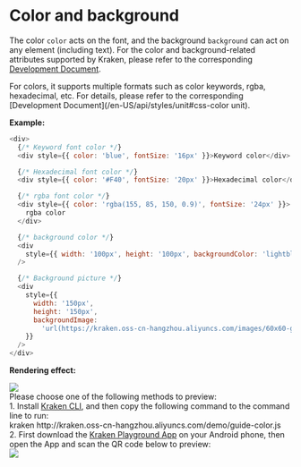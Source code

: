 # Color and background

The color `color` acts on the font, and the background `background` can act on any element (including text). For the color and background-related attributes supported by Kraken, please refer to the corresponding [Development Document](/en-US/api/styles/background).

For colors, it supports multiple formats such as color keywords, rgba, hexadecimal, etc. For details, please refer to the corresponding [Development Document](/en-US/api/styles/unit#css-color unit).

**Example:**

```js
<div>
  {/* Keyword font color */}
  <div style={{ color: 'blue', fontSize: '16px' }}>Keyword color</div>

  {/* Hexadecimal font color */}
  <div style={{ color: '#F40', fontSize: '20px' }}>Hexadecimal color</div>

  {/* rgba font color */}
  <div style={{ color: 'rgba(155, 85, 150, 0.9)', fontSize: '24px' }}>
    rgba color
  </div>

  {/* background color */}
  <div
    style={{ width: '100px', height: '100px', backgroundColor: 'lightblue' }}
  />

  {/* Background picture */}
  <div
    style={{
      width: '150px',
      height: '150px',
      backgroundImage:
        'url(https://kraken.oss-cn-hangzhou.aliyuncs.com/images/60x60-green.png)',
    }}
  />
</div>
```

**Rendering effect:**

<div className="code-preview">
  <img className="preview-image" src="https://img.alicdn.com/imgextra/i1/O1CN01XtPcnn29zFr1Bz0Zl_!!6000000008138-2-tps-720-1324.png" />

  <div className="preview-tips">
    <div className="preview-title">
      Please choose one of the following methods to preview:
    </div>
    <div className="preview-row">
      <div>
        1. Install <a href="/guide#快 Experience-kraken">Kraken CLI</a>, and then copy the following command to the command line to run:
      </div>
      <div className="preview-code">
        kraken http://kraken.oss-cn-hangzhou.aliyuncs.com/demo/guide-color.js
      </div>
    </div>
    <div className="preview-row">
      <div>
        2. First download the <a href="/guide#kraken-playground" >Kraken Playground App</a> on your Android phone, then open the App and scan the QR code below to preview:
      </div>
      <img className="preview-qrcode" src="https://img.alicdn.com/imgextra/i4/O1CN01fBBI8s297fVxwnJoW_!!6000000008021-2-tps-200-200.png" />
    </div>
  </div>
</div>
